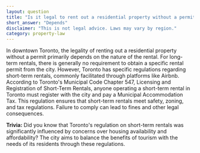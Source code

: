 ```yaml
---
layout: question
title: "Is it legal to rent out a residential property without a permit in downtown Toronto?"
short_answer: "Depends"
disclaimer: "This is not legal advice. Laws may vary by region."
category: property-law
---
```

In downtown Toronto, the legality of renting out a residential property without a permit primarily depends on the nature of the rental. For long-term rentals, there is generally no requirement to obtain a specific rental permit from the city. However, Toronto has specific regulations regarding short-term rentals, commonly facilitated through platforms like Airbnb. According to Toronto's Municipal Code Chapter 547, Licensing and Registration of Short-Term Rentals, anyone operating a short-term rental in Toronto must register with the city and pay a Municipal Accommodation Tax. This regulation ensures that short-term rentals meet safety, zoning, and tax regulations. Failure to comply can lead to fines and other legal consequences.

**Trivia:** Did you know that Toronto's regulation on short-term rentals was significantly influenced by concerns over housing availability and affordability? The city aims to balance the benefits of tourism with the needs of its residents through these regulations.
